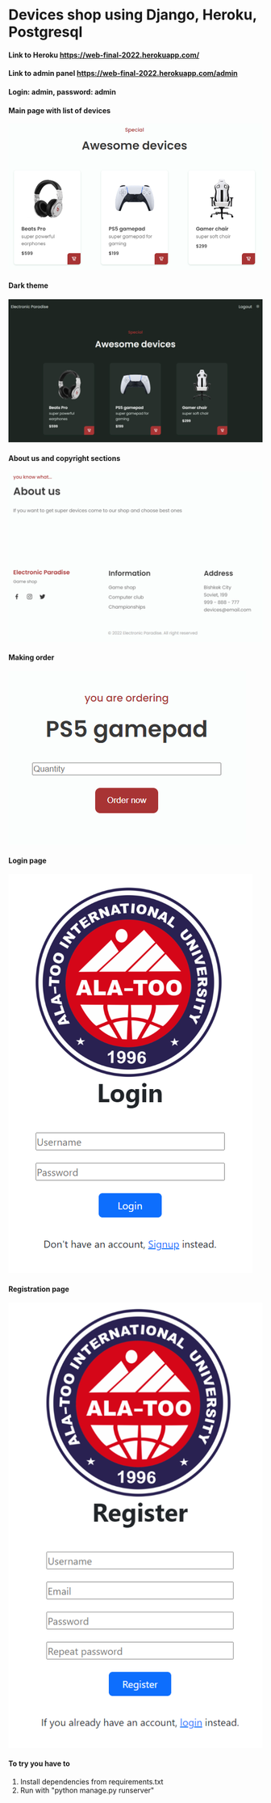 #  Devices shop using Django, Heroku, Postgresql

#### Link to Heroku https://web-final-2022.herokuapp.com/
#### Link to admin panel https://web-final-2022.herokuapp.com/admin
#### Login: admin, password: admin

#### Main page with list of devices
![](doc/1.png)

#### Dark theme
![](doc/2.png)

#### About us and copyright sections
![](doc/3.png)

#### Making order
![](doc/4.png)

#### Login page
![](doc/5.png)

#### Registration page
![](doc/6.png)

#### To try you have to
1. Install dependencies from requirements.txt
2. Run with "python manage.py runserver"

